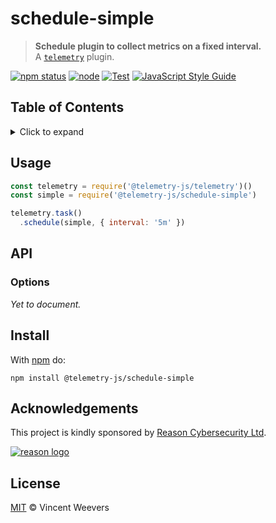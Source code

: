 # schedule-simple

> **Schedule plugin to collect metrics on a fixed interval.**  
> A [`telemetry`](https://github.com/telemetry-js/telemetry) plugin.

[![npm status](http://img.shields.io/npm/v/@telemetry-js/schedule-simple.svg)](https://www.npmjs.org/package/@telemetry-js/schedule-simple)
[![node](https://img.shields.io/node/v/@telemetry-js/schedule-simple.svg)](https://www.npmjs.org/package/@telemetry-js/schedule-simple)
[![Test](https://github.com/telemetry-js/schedule-simple/workflows/Test/badge.svg?branch=main)](https://github.com/telemetry-js/schedule-simple/actions)
[![JavaScript Style Guide](https://img.shields.io/badge/code_style-standard-brightgreen.svg)](https://standardjs.com)

## Table of Contents

<details><summary>Click to expand</summary>

- [Usage](#usage)
- [API](#api)
  - [Options](#options)
- [Install](#install)
- [Acknowledgements](#acknowledgements)
- [License](#license)

</details>

## Usage

```js
const telemetry = require('@telemetry-js/telemetry')()
const simple = require('@telemetry-js/schedule-simple')

telemetry.task()
  .schedule(simple, { interval: '5m' })
```

## API

### Options

_Yet to document._

## Install

With [npm](https://npmjs.org) do:

```
npm install @telemetry-js/schedule-simple
```

## Acknowledgements

This project is kindly sponsored by [Reason Cybersecurity Ltd](https://reasonsecurity.com).

[![reason logo](https://cdn.reasonsecurity.com/github-assets/reason_signature_logo.png)](https://reasonsecurity.com)

## License

[MIT](LICENSE) © Vincent Weevers
